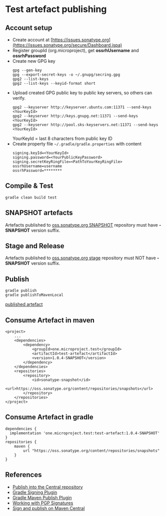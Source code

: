 # Test artefact publishing

## Account setup
* Create account at [https://issues.sonatype.org](https://issues.sonatype.org/secure/Dashboard.jspa)
* Register groupId (org.microproject), get __ossrhUsername__ and __ossrhPassword__
* Create new GPG key
  ```
  gpg --gen-key
  gpg --export-secret-keys -o ~/.gnupg/secring.gpg
  gpg2 --list-keys  
  gpg2 --list-keys --keyid-format short
  ```
* Upload created GPG public key to public key servers, so others can verify.  
  ```
  gpg2 --keyserver http://keyserver.ubuntu.com:11371 --send-keys <YourKeyId>
  gpg2 --keyserver http://keys.gnupg.net:11371 --send-keys <YourKeyId>
  gpg2 --keyserver http://pool.sks-keyservers.net:11371 --send-keys <YourKeyId>
  ```
  YourKeyId = last 8 characters from public key ID
* Create property file ``~/.gradle/gradle.properties`` with content
  ```
  signing.keyId=<YourKeyId>
  signing.password=<YourPublicKeyPassword>
  signing.secretKeyRingFile=<PathToYourKeyRingFile>
  ossrhUsername=username
  ossrhPassword=********
  ```

## Compile & Test
```
gradle clean build test
```

## SNAPSHOT artefacts
Artefacts published to [oss.sonatype.org SNAPSHOT](https://oss.sonatype.org/content/repositories/snapshots) 
repository must have __-SNAPSHOT__ version suffix.

## Stage and Release
Artefacts published to [oss.sonatype.org stage](https://oss.sonatype.org/service/local/staging/deploy/maven2)
repository must NOT have __-SNAPSHOT__ version suffix.

## Publish
```
gradle publish
gradle publishToMavenLocal
```
[published artefact](https://oss.sonatype.org/content/repositories/snapshots/one/microproject/test/test-artefact/1.0.4-SNAPSHOT)

## Consume Artefact in maven
```
<project>
    ...
    <dependencies>
        <dependency>
            <groupId>one.microproject.test</groupId>
            <artifactId>test-artefact</artifactId>
            <version>1.0.4-SNAPSHOT</version>
        </dependency>
    </dependencies>
    <repositories>
        <repository>
            <id>sonatype-snapshot</id>
            <url>https://oss.sonatype.org/content/repositories/snapshots</url>
        </repository>
    </repositories>
</project>
```

## Consume Artefact in gradle
```
dependencies {
  implementation 'one.microproject.test:test-artefact:1.0.4-SNAPSHOT' 
}
repositories {
    maven {
        url "https://oss.sonatype.org/content/repositories/snapshots"
    }
}
```

## References
* [Publish into the Central repository](https://central.sonatype.org/pages/producers.html)
* [Gradle Signing Plugin](https://docs.gradle.org/current/userguide/signing_plugin.html)
* [Gradle Maven Publish Plugin](https://docs.gradle.org/current/userguide/publishing_maven.html)
* [Working with PGP Signatures](https://central.sonatype.org/pages/working-with-pgp-signatures.html)
* [Sign and publish on Maven Central](https://medium.com/@nmauti/sign-and-publish-on-maven-central-a-project-with-the-new-maven-publish-gradle-plugin-22a72a4bfd4b)
